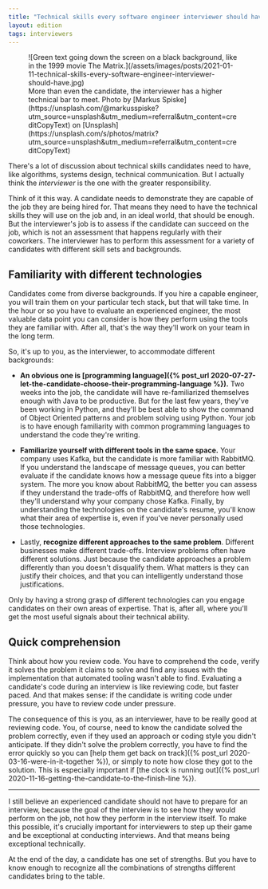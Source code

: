 ```yaml
---
title: "Technical skills every software engineer interviewer should have"
layout: edition
tags: interviewers
---
```


<figure id="cover-img" markdown="1">
![Green text going down the screen on a black background, like in the 1999 movie The Matrix.](/assets/images/posts/2021-01-11-technical-skills-every-software-engineer-interviewer-should-have.jpg)
<figcaption markdown="1">More than even the candidate, the interviewer has a higher technical bar to meet. Photo by [Markus Spiske](https://unsplash.com/@markusspiske?utm_source=unsplash&utm_medium=referral&utm_content=creditCopyText) on [Unsplash](https://unsplash.com/s/photos/matrix?utm_source=unsplash&utm_medium=referral&utm_content=creditCopyText)
</figcaption>
</figure>

There's a lot of discussion about technical skills candidates need to have, like algorithms, systems design, technical communication. But I actually think the _interviewer_ is the one with the greater responsibility.

Think of it this way. A candidate needs to demonstrate they are capable of the job they are being hired for. That means they need to have the technical skills they will use on the job and, in an ideal world, that should be enough. But the interviewer's job is to assess if the candidate can succeed on the job, which is not an assessment that happens regularly with their coworkers. The interviewer has to perform this assessment for a variety of candidates with different skill sets and backgrounds.

## Familiarity with different technologies

Candidates come from diverse backgrounds. If you hire a capable engineer, you will train them on your particular tech stack, but that will take time. In the hour or so you have to evaluate an experienced engineer, the most valuable data point you can consider is how they perform using the tools they are familiar with. After all, that's the way they'll work on your team in the long term.

So, it's up to you, as the interviewer, to accommodate different backgrounds:

- **An obvious one is [programming language]({% post_url 2020-07-27-let-the-candidate-choose-their-programming-language %}).** Two weeks into the job, the candidate will have re-familiarized themselves enough with Java to be productive. But for the last few years, they've been working in Python, and they'll be best able to show the command of Object Oriented patterns and problem solving using Python. Your job is to have enough familiarity with common programming languages to understand the code they're writing.

- **Familiarize yourself with different tools in the same space.** Your company uses Kafka, but the candidate is more familiar with RabbitMQ. If you understand the landscape of message queues, you can better evaluate if the candidate knows how a message queue fits into a bigger system. The more you know about RabbitMQ, the better you can assess if they understand the trade-offs of RabbitMQ, and therefore how well they'll understand why your company chose Kafka. Finally, by understanding the technologies on the candidate's resume, you'll know what their area of expertise is, even if you've never personally used those technologies.

- Lastly, **recognize different approaches to the same problem**. Different businesses make different trade-offs. Interview problems often have different solutions. Just because the candidate approaches a problem differently than you doesn't disqualify them. What matters is they can justify their choices, and that you can intelligently understand those justifications.

Only by having a strong grasp of different technologies can you engage candidates on their own areas of expertise. That is, after all, where you'll get the most useful signals about their technical ability.

## Quick comprehension

Think about how you review code. You have to comprehend the code, verify it solves the problem it claims to solve and find any issues with the implementation that automated tooling wasn't able to find. Evaluating a candidate's code during an interview is like reviewing code, but faster paced. And that makes sense: if the candidate is writing code under pressure, you have to review code under pressure.

The consequence of this is you, as an interviewer, have to be really good at reviewing code. You, of course, need to know the candidate solved the problem correctly, even if they used an approach or coding style you didn't anticipate. If they didn't solve the problem correctly, you have to find the error quickly so you can [help them get back on track]({% post_url 2020-03-16-were-in-it-together %}), or simply to note how close they got to the solution. This is especially important if [the clock is running out]({% post_url 2020-11-16-getting-the-candidate-to-the-finish-line %}).

---

I still believe an experienced candidate should not have to prepare for an interview, because the goal of the interview is to see how they would perform on the job, not how they perform in the interview itself. To make this possible, it's crucially important for interviewers to step up their game and be exceptional at conducting interviews. And that means being exceptional technically.

At the end of the day, a candidate has one set of strengths. But you have to know enough to recognize all the combinations of strengths different candidates bring to the table.

